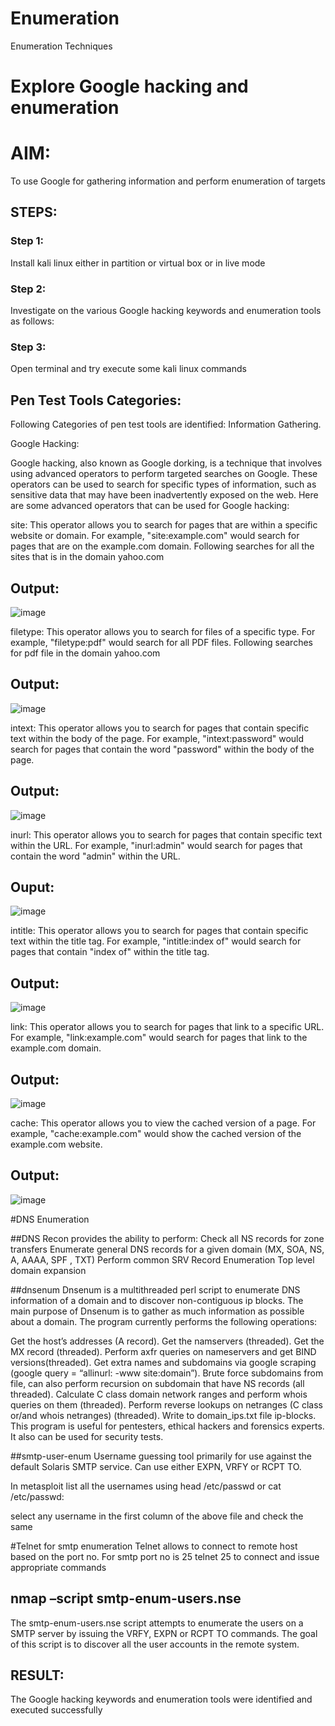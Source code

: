 # Enumeration
Enumeration Techniques

# Explore Google hacking and enumeration 

# AIM:

To use Google for gathering information and perform enumeration of targets

## STEPS:

### Step 1:

Install kali linux either in partition or virtual box or in live mode

### Step 2:

Investigate on the various Google hacking keywords and enumeration tools as follows:


### Step 3:
Open terminal and try execute some kali linux commands

## Pen Test Tools Categories:  

Following Categories of pen test tools are identified:
Information Gathering.

Google Hacking:

Google hacking, also known as Google dorking, is a technique that involves using advanced operators to perform targeted searches on Google. These operators can be used to search for specific types of information, such as sensitive data that may have been inadvertently exposed on the web. Here are some advanced operators that can be used for Google hacking:

site: This operator allows you to search for pages that are within a specific website or domain. For example, "site:example.com" would search for pages that are on the example.com domain.
Following searches for all the sites that is in the domain yahoo.com
## Output:
![image](https://github.com/gokul-sureshkumar/Enumeration/assets/121148715/29828d11-353b-40d3-8951-61a42d9c029f)


filetype: This operator allows you to search for files of a specific type. For example, "filetype:pdf" would search for all PDF files.
Following searches for pdf file in the domain yahoo.com
## Output:
![image](https://github.com/gokul-sureshkumar/Enumeration/assets/121148715/f169a7de-0f7f-4b8c-b402-ccaa6ea6a907)




intext: This operator allows you to search for pages that contain specific text within the body of the page. For example, "intext:password" would search for pages that contain the word "password" within the body of the page.
## Output:
![image](https://github.com/gokul-sureshkumar/Enumeration/assets/121148715/f7716744-5455-463e-b0a0-3a44821e70af)



inurl: This operator allows you to search for pages that contain specific text within the URL. For example, "inurl:admin" would search for pages that contain the word "admin" within the URL.
## Ouput:
![image](https://github.com/gokul-sureshkumar/Enumeration/assets/121148715/61b83322-2aba-44f3-9a90-dc9bb3fe6175)


intitle: This operator allows you to search for pages that contain specific text within the title tag. For example, "intitle:index of" would search for pages that contain "index of" within the title tag.
## Output:
![image](https://github.com/gokul-sureshkumar/Enumeration/assets/121148715/cbda231f-5058-4343-8541-014cc1c5729c)


link: This operator allows you to search for pages that link to a specific URL. For example, "link:example.com" would search for pages that link to the example.com domain.
## Output:
![image](https://github.com/gokul-sureshkumar/Enumeration/assets/121148715/bf1840b8-075d-497e-8f1c-4ca6d8327982)


cache: This operator allows you to view the cached version of a page. For example, "cache:example.com" would show the cached version of the example.com website.
## Output:
![image](https://github.com/gokul-sureshkumar/Enumeration/assets/121148715/e127c95b-a133-42d4-aa3d-a833faa3aad0)



 
#DNS Enumeration


##DNS Recon
provides the ability to perform:
Check all NS records for zone transfers
Enumerate general DNS records for a given domain (MX, SOA, NS, A, AAAA, SPF , TXT)
Perform common SRV Record Enumeration
Top level domain expansion


##dnsenum
Dnsenum is a multithreaded perl script to enumerate DNS information of a domain and to discover non-contiguous ip blocks. The main purpose of Dnsenum is to gather as much information as possible about a domain. The program currently performs the following operations:

Get the host’s addresses (A record).
Get the namservers (threaded).
Get the MX record (threaded).
Perform axfr queries on nameservers and get BIND versions(threaded).
Get extra names and subdomains via google scraping (google query = “allinurl: -www site:domain”).
Brute force subdomains from file, can also perform recursion on subdomain that have NS records (all threaded).
Calculate C class domain network ranges and perform whois queries on them (threaded).
Perform reverse lookups on netranges (C class or/and whois netranges) (threaded).
Write to domain_ips.txt file ip-blocks.
This program is useful for pentesters, ethical hackers and forensics experts. It also can be used for security tests.


##smtp-user-enum
Username guessing tool primarily for use against the default Solaris SMTP service. Can use either EXPN, VRFY or RCPT TO.


In metasploit list all the usernames using head /etc/passwd or cat /etc/passwd:

select any username in the first column of the above file and check the same


#Telnet for smtp enumeration
Telnet allows to connect to remote host based on the port no. For smtp port no is 25
telnet <host address> 25 to connect
and issue appropriate commands
  

  

## nmap –script smtp-enum-users.nse <hostname>

The smtp-enum-users.nse script attempts to enumerate the users on a SMTP server by issuing the VRFY, EXPN or RCPT TO commands. The goal of this script is to discover all the user accounts in the remote system.





## RESULT:
The Google hacking keywords and enumeration tools were identified and executed successfully

